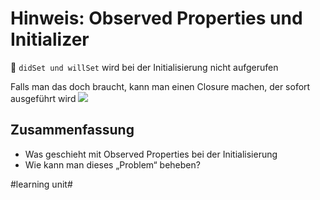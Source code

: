 # Hinweis: Observed Properties und Initializer
🛫
`didSet und willSet` wird bei der Initialisierung nicht aufgerufen

Falls man das doch braucht, kann man einen Closure machen, der sofort ausgeführt wird
![][image-1]

## Zusammenfassung
- Was geschieht mit Observed Properties bei der Initialisierung
- Wie kann man dieses „Problem“ beheben?

[image-1]:	assets/Bildschirmfoto%202021-09-08%20um%2013.13.40.png

#learning unit#